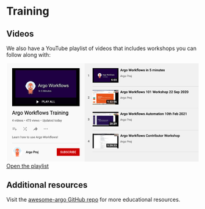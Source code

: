 # Training

## Videos

We also have a YouTube playlist of videos that includes workshops you can follow along with:

[![Videos Screenshot](assets/videos.png) Open the playlist](https://youtube.com/playlist?list=PLGHfqDpnXFXLHfeapfvtt9URtUF1geuBo)

## Additional resources

Visit the [awesome-argo GitHub repo](https://github.com/terrytangyuan/awesome-argo) for more educational resources.
